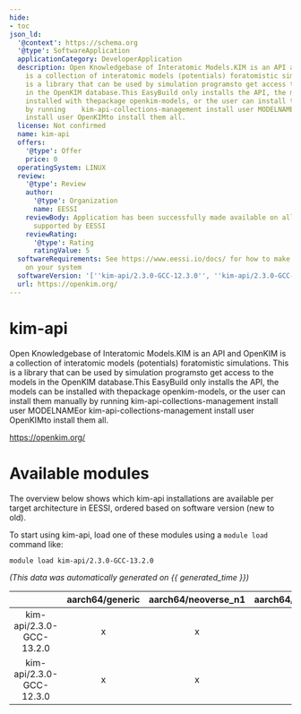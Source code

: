 ```yaml
---
hide:
- toc
json_ld:
  '@context': https://schema.org
  '@type': SoftwareApplication
  applicationCategory: DeveloperApplication
  description: Open Knowledgebase of Interatomic Models.KIM is an API and OpenKIM
    is a collection of interatomic models (potentials) foratomistic simulations.  This
    is a library that can be used by simulation programsto get access to the models
    in the OpenKIM database.This EasyBuild only installs the API, the models can be
    installed with thepackage openkim-models, or the user can install them manually
    by running    kim-api-collections-management install user MODELNAMEor    kim-api-collections-management
    install user OpenKIMto install them all.
  license: Not confirmed
  name: kim-api
  offers:
    '@type': Offer
    price: 0
  operatingSystem: LINUX
  review:
    '@type': Review
    author:
      '@type': Organization
      name: EESSI
    reviewBody: Application has been successfully made available on all architectures
      supported by EESSI
    reviewRating:
      '@type': Rating
      ratingValue: 5
  softwareRequirements: See https://www.eessi.io/docs/ for how to make EESSI available
    on your system
  softwareVersion: '[''kim-api/2.3.0-GCC-12.3.0'', ''kim-api/2.3.0-GCC-13.2.0'']'
  url: https://openkim.org/
---
```


kim-api
=======


Open Knowledgebase of Interatomic Models.KIM is an API and OpenKIM is a collection of interatomic models (potentials) foratomistic simulations.  This is a library that can be used by simulation programsto get access to the models in the OpenKIM database.This EasyBuild only installs the API, the models can be installed with thepackage openkim-models, or the user can install them manually by running    kim-api-collections-management install user MODELNAMEor    kim-api-collections-management install user OpenKIMto install them all.

https://openkim.org/
# Available modules


The overview below shows which kim-api installations are available per target architecture in EESSI, ordered based on software version (new to old).

To start using kim-api, load one of these modules using a `module load` command like:

```shell
module load kim-api/2.3.0-GCC-13.2.0
```

*(This data was automatically generated on {{ generated_time }})*  

| |aarch64/generic|aarch64/neoverse_n1|aarch64/neoverse_v1|x86_64/generic|x86_64/amd/zen2|x86_64/amd/zen3|x86_64/amd/zen4|x86_64/intel/haswell|x86_64/intel/sapphirerapids|x86_64/intel/skylake_avx512|
| :---: | :---: | :---: | :---: | :---: | :---: | :---: | :---: | :---: | :---: | :---: |
|kim-api/2.3.0-GCC-13.2.0|x|x|x|x|x|x|x|x|x|x|
|kim-api/2.3.0-GCC-12.3.0|x|x|x|x|x|x|x|x|x|x|
